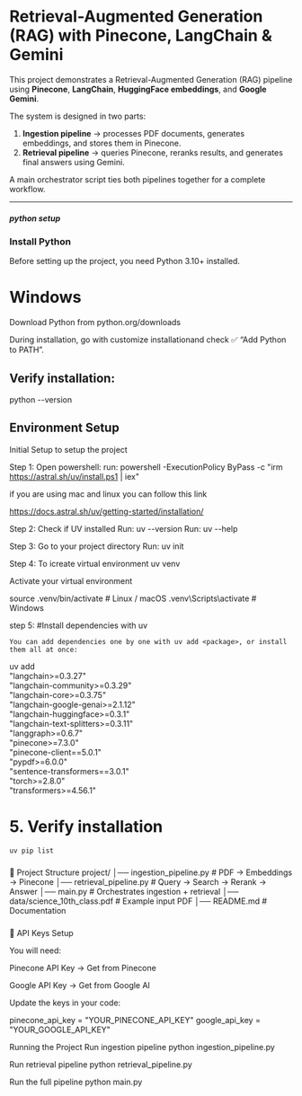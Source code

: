 # Retrieval-Augmented Generation (RAG) with Pinecone, LangChain & Gemini

This project demonstrates a Retrieval-Augmented Generation (RAG) pipeline using **Pinecone**, **LangChain**, **HuggingFace embeddings**, and **Google Gemini**.  

The system is designed in two parts:  
1. **Ingestion pipeline** → processes PDF documents, generates embeddings, and stores them in Pinecone.  
2. **Retrieval pipeline** → queries Pinecone, reranks results, and generates final answers using Gemini.  

A main orchestrator script ties both pipelines together for a complete workflow.

---
##### python setup 

### Install Python

 Before setting up the project, you need Python 3.10+ installed.

# Windows

Download Python from python.org/downloads

During installation, go with customize installationand  check ✅ “Add Python to PATH”.

## Verify installation:

python --version


## Environment Setup

Initial Setup to setup the project

Step 1:
Open powershell:
run: powershell -ExecutionPolicy ByPass -c "irm https://astral.sh/uv/install.ps1 | iex"

if you are using mac and linux you can follow this link 

https://docs.astral.sh/uv/getting-started/installation/ 

Step 2:
Check if UV installed
Run: uv --version
Run: uv --help

Step 3:
Go to your project directory
Run: uv init

Step 4:
To icreate virtual environment 
uv venv

Activate your virtual environment

source .venv/bin/activate   # Linux / macOS
.venv\Scripts\activate      # Windows


step 5:
#Install dependencies with uv

    You can add dependencies one by one with uv add <package>, or install them all at once:

uv add \
    "langchain>=0.3.27" \
    "langchain-community>=0.3.29" \
    "langchain-core>=0.3.75" \
    "langchain-google-genai>=2.1.12" \
    "langchain-huggingface>=0.3.1" \
    "langchain-text-splitters>=0.3.11" \
    "langgraph>=0.6.7" \
    "pinecone>=7.3.0" \
    "pinecone-client==5.0.1" \
    "pypdf>=6.0.0" \
    "sentence-transformers==3.0.1" \
    "torch>=2.8.0" \
    "transformers>=4.56.1"

# 5. Verify installation
    uv pip list
###
📂 Project Structure
project/
│── ingestion_pipeline.py     # PDF → Embeddings → Pinecone
│── retrieval_pipeline.py     # Query → Search → Rerank → Answer
│── main.py                   # Orchestrates ingestion + retrieval
│── data/science_10th_class.pdf    # Example input PDF
│── README.md                 # Documentation

###
🔑 API Keys Setup

You will need:

Pinecone API Key → Get from Pinecone 

Google API Key → Get from Google AI 

Update the keys in your code:

pinecone_api_key = "YOUR_PINECONE_API_KEY"
google_api_key = "YOUR_GOOGLE_API_KEY"

Running the Project
Run ingestion pipeline
python ingestion_pipeline.py

Run retrieval pipeline
python retrieval_pipeline.py

Run the full pipeline
python main.py


